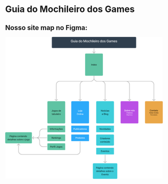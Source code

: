 <h1> Guia do Mochileiro dos Games </h1>

<h2>Nosso site map no Figma: </h2>

![SiteMap](sitemap.png)
